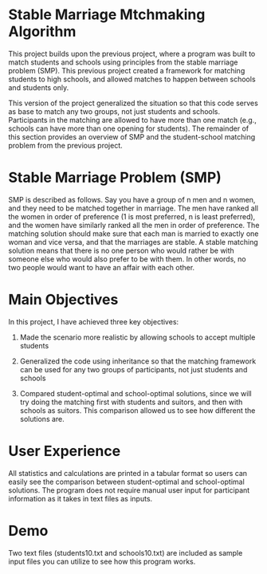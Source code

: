 # Stable Marriage Mtchmaking Algorithm

This project builds upon the previous project, where a program was built to match students and schools using principles from the stable marriage problem (SMP). This previous project created a framework for matching students to high schools, and allowed matches to happen between schools and students only. 

This version of the project generalized the situation so that this code serves as base to match any two groups, not just students and schools. Participants in the matching are allowed to have more than one match (e.g., schools can have more than one opening for students). The remainder of this section provides an overview of SMP and the student-school matching problem from the previous project.

# Stable Marriage Problem (SMP)
SMP is described as follows. Say you have a group of n men and n women, and they need to be matched together in marriage. The men have ranked all the women in order of preference (1 is most preferred, n is least preferred), and the women have similarly ranked all the men in order of preference. The matching solution should make sure that each man is married to exactly one woman and vice versa, and that the marriages are stable. A stable matching solution means that there is no one person who would rather be with someone else who would also prefer to be with them. In other words, no two people would want to have an affair with each other.

# Main Objectives
In this project, I have achieved three key objectives:

  1. Made the scenario more realistic by allowing schools to accept 
  multiple students

  2. Generalized the code using inheritance so that the matching 
  framework can be used for any two groups of participants, not just 
  students and schools
  
  3. Compared student-optimal and school-optimal solutions, since we will
  try doing the matching first with students and suitors, and then with
  schools as suitors. This comparison allowed us to see how different the
  solutions are. 

# User Experience
All statistics and calculations are printed in a tabular format so users can easily see the comparison between student-optimal and school-optimal solutions. The program does not require manual user input for participant information as it takes in text files as inputs.

# Demo
Two text files (students10.txt and schools10.txt) are included as sample input files you can utilize to see how this program works. 
